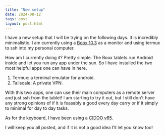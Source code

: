 ```yaml
---
title: "New setup"
date: 2024-08-12
tags: post
layout: post.html
---
```


I have a new setup that I will be trying on the following days. It is
incredibly minimalistic. I am currently using a [Boox
10.3](https://shop.boox.com/products/tab) as a monitor and using termux to
ssh into my personal computer. 

How am I currently doing it? Pretty simple. The Boox tablets run Android
inside and let you run any app under the sun. So I have installed the two
most helpful apps one can have in here. 

1. Termux: a terminal emulator for android.
2. Tailscale: A private VPN.

With this two apps, one can use their main computers as a remote server and
just ssh from the tablet! I am starting to try it out, but I still don't
have any strong opinions of if it is feasably a good every day carry or if
it simply to minimal for day to day tasks.

As for the keyboard, I have been using a [CIDOO
v65](cidootech.com/products/cidoo-v65). 

I will keep you all posted, and if it is not a good idea I'll let you know
too!
